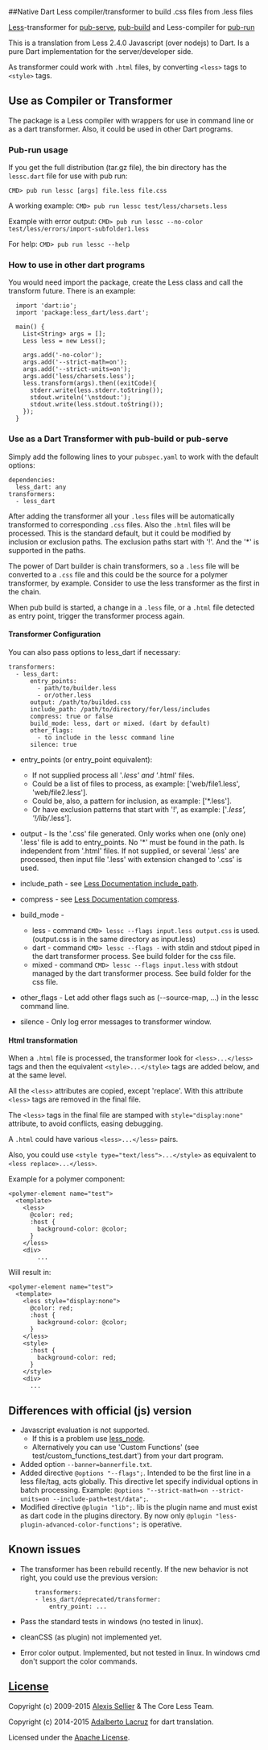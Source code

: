 ##Native Dart Less compiler/transformer to build .css files from .less files

[Less](http://lesscss.org/)-transformer for [pub-serve](http://pub.dartlang.org/doc/pub-serve.html), [pub-build](http://pub.dartlang.org/doc/pub-build.html) and Less-compiler for [pub-run](https://www.dartlang.org/tools/pub/cmd/pub-run.html)

This is a translation from Less 2.4.0 Javascript (over nodejs) to Dart. 
Is a pure Dart implementation for the server/developer side.

As transformer could work with `.html` files, by converting `<less>` tags to `<style>` tags.


## Use as Compiler or Transformer

The package is a Less compiler with wrappers for use in command line or as a dart 
transformer. Also, it could be used in other Dart programs.


### Pub-run usage

If you get the full distribution (tar.gz file), the bin directory has the `lessc.dart` file 
for use with pub run:

    CMD> pub run lessc [args] file.less file.css

A working example: `CMD> pub run lessc test/less/charsets.less`

Example with error output: `CMD> pub run lessc --no-color test/less/errors/import-subfolder1.less`

For help: `CMD> pub run lessc --help`


### How to use in other dart programs

You would need import the package, create the Less class and call the transform future. 
There is an example:

      import 'dart:io';
      import 'package:less_dart/less.dart';
      
      main() {
        List<String> args = [];
        Less less = new Less();
      
        args.add('-no-color');
        args.add('--strict-math=on');
        args.add('--strict-units=on');
        args.add('less/charsets.less');
        less.transform(args).then((exitCode){
          stderr.write(less.stderr.toString());
          stdout.writeln('\nstdout:');
          stdout.write(less.stdout.toString());
        });
      }


### Use as a Dart Transformer with pub-build or pub-serve

Simply add the following lines to your `pubspec.yaml` to work with the default options:

    dependencies:
      less_dart: any
    transformers:
      - less_dart

After adding the transformer all your `.less` files will be automatically 
transformed to corresponding `.css` files. Also the `.html` files will be processed.
This is the standard default, but it could be modified by inclusion or exclusion paths.
The exclusion paths start with '!'. And the '*' is supported in the paths.

The power of Dart builder is chain transformers, so a `.less` file will be converted 
to a `.css` file and this could be the source for a polymer transformer, by example. 
Consider to use the less transformer as the first in the chain.

When pub build is started, a change in a `.less` file, or a `.html` file detected as entry point, trigger the transformer process again.


#### Transformer Configuration

You can also pass options to less_dart if necessary:

    transformers:
      - less_dart:
          entry_points: 
          	- path/to/builder.less
          	- or/other.less
          output: /path/to/builded.css
          include_path: /path/to/directory/for/less/includes
          compress: true or false
          build_mode: less, dart or mixed. (dart by default)
          other_flags:
            - to include in the lessc command line
          silence: true

- entry_points (or entry_point equivalent):
  - If not supplied process all '*.less' and '*.html' files.
  - Could be a list of files to process, as example: ['web/file1.less', 'web/file2.less'].
  - Could be, also, a pattern for inclusion, as example: ['*.less'].
  - Or have exclusion patterns that start with '!', as example: ['*.less', '!/lib/*.less'].
 
- output - Is the '.css' file generated.
    Only works when one (only one) '.less' file is add to entry_points. No '*' must be found in the path. Is independent from '.html' files.
		If not supplied, or several '.less' are processed, then input file '.less' with extension changed to '.css' is used.
		
- include_path - see [Less Documentation include_path](http://lesscss.org/usage/#command-line-usage-include-paths).

- compress - see [Less Documentation compress](http://lesscss.org/usage/#command-line-usage-compress).

- build_mode -
	- less - command `CMD> lessc --flags input.less output.css` is used. (output.css is in the same directory as input.less)
	- dart - command `CMD> lessc --flags -` with stdin and stdout piped in the dart transformer process. See build folder for the css file.
	- mixed - command `CMD> lessc --flags input.less` with stdout managed by the dart transformer process. See build folder for the css file.
	
- other_flags - Let add other flags such as (--source-map, ...) in the lessc command line.

- silence - Only log error messages to transformer window.


#### Html transformation

When a `.html` file is processed, the transformer look for `<less>...</less>` tags and then the equivalent `<style>...</style>` tags are added below, and at the same level.

All the `<less>` attributes are copied, except 'replace'. With this attribute `<less>` tags are removed in the final file.

The `<less>` tags in the final file are stamped with `style="display:none"` attribute, to avoid conflicts, easing debugging.

A `.html` could have various `<less>...</less>` pairs.

Also, you could use `<style type="text/less">...</style>` as equivalent to `<less replace>...</less>`.

Example for a polymer component:

	<polymer-element name="test">
	  <template>
	    <less>
	      @color: red;
	      :host {
	        background-color: @color;
	      }
	    </less>
	    <div>
			...

Will result in:

	<polymer-element name="test">
	  <template>
	    <less style="display:none">
	      @color: red;
	      :host {
	        background-color: @color;
	      }
	    </less>
	    <style>
	      :host {
	        background-color: red;
	      }
	    </style>
	    <div>
	      ...

## Differences with official (js) version

- Javascript evaluation is not supported. 
  - If this is a problem use [less_node](https://pub.dartlang.org/packages/less_node).
  - Alternatively you can use 'Custom Functions' (see test/custom_functions_test.dart') from your dart program.
- Added option `--banner=bannerfile.txt`.
- Added directive `@options "--flags";`. Intended to be the first line in a less file/tag, acts globally. This directive let specify individual options in batch processing. Example: `@options "--strict-math=on --strict-units=on --include-path=test/data";`.
- Modified directive `@plugin "lib";`. lib is the plugin name and must exist as dart code in the plugins directory. By now only `@plugin "less-plugin-advanced-color-functions";` is operative.


## Known issues

- The transformer has been rebuild recently. If the new behavior is not right, you could use the previous version:

	      transformers:
	      - less_dart/deprecated/transformer:
	          entry_point: ...

      
- Pass the standard tests in windows (no tested in linux).

- cleanCSS (as plugin) not implemented yet.

- Error color output. Implemented, but not tested in linux. In windows cmd don't support the color commands.


## [License](LICENSE)

Copyright (c) 2009-2015 [Alexis Sellier](http://cloudhead.io/) & The Core Less Team.

Copyright (c) 2014-2015 [Adalberto Lacruz](https://github.com/AdalbertoLacruz) for dart translation.

Licensed under the [Apache License](LICENSE).
